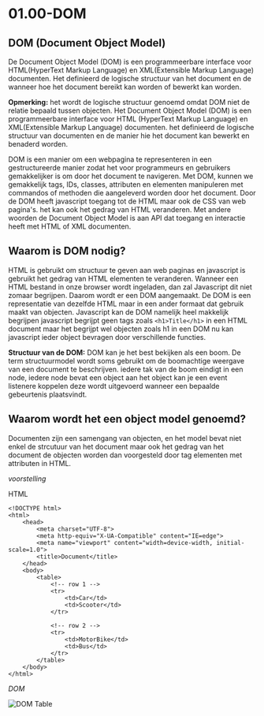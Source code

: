 <link rel="stylesheet" href="../../templates/main.css"></link>

# 01.00-DOM

## DOM (Document Object Model)
De Document Object Model (DOM) is een programmeerbare interface voor HTML(HyperText Markup Language) en XML(Extensible Markup Language) documenten.
Het definieerd de logische structuur van het document en de wanneer hoe het document bereikt kan worden of bewerkt kan worden.

**Opmerking:** het wordt de logische structuur genoemd omdat DOM niet de relatie bepaald tussen objecten. Het Document Object Model (DOM) is een programmeerbare interface voor HTML (HyperText Markup Language) en XML(Extensible Markup Language) documenten. het definieerd de logische structuur van documenten en de manier hie het document kan bewerkt en benaderd worden.


DOM is een manier om een webpagina te representeren in een gestructureerde manier zodat het voor programmeurs en gebruikers gemakkelijker is om door het document te navigeren. Met DOM, kunnen we gemakkelijk tags, IDs, classes, attributen en elementen manipuleren met commandos of methoden die aangeleverd worden door het document. Door de DOM heeft javascript toegang tot de HTML maar ook de CSS van web pagina's. het kan ook het gedrag van HTML veranderen. Met andere woorden de Document Object Model is aan API dat toegang en interactie heeft met HTML of XML documenten.


## Waarom is DOM nodig? 

HTML is gebruikt om structuur te geven aan web paginas en javascript is gebruikt het gedrag van HTML elementen te veranderen. Wanneer een HTML bestand in onze browser wordt ingeladen, dan zal Javascript dit niet zomaar begrijpen. Daarom wordt er een DOM aangemaakt. De DOM is een representatie van dezelfde HTML maar in een ander formaat dat gebruik maakt van objecten. Javascript kan de DOM namelijk heel makkelijk begrijpen javascript begrijpt geen tags zoals ```<h1>Title</h1>``` in een HTML document maar het begrijpt wel objecten zoals h1 in een DOM
nu kan javascript ieder object bevragen door verschillende functies.

**Structuur van de DOM:** DOM kan je het best bekijken als een boom. De term structuurmodel wordt soms gebruikt om de boomachtige weergave van een document te beschrijven. iedere tak van de boom eindigt in een node, iedere node bevat een object aan het object kan je een event listenere koppelen deze wordt uitgevoerd wanneer een bepaalde gebeurtenis plaatsvindt.

## Waarom wordt het een object model genoemd?

Documenten zijn een samengang van objecten, en het model bevat niet enkel de strcutuur van het document maar ook het gedrag van het document de objecten worden dan voorgesteld door tag elementen met attributen in HTML.

<div class="page-break"></div>


*voorstelling*

HTML
```
<!DOCTYPE html>
<html> 
    <head>
        <meta charset="UTF-8">
        <meta http-equiv="X-UA-Compatible" content="IE=edge">
        <meta name="viewport" content="width=device-width, initial-scale=1.0">
        <title>Document</title>
    </head>
    <body>
        <table>
            <!-- row 1 -->
            <tr>
                <td>Car</td>
                <td>Scooter</td>
            </tr>

            <!-- row 2 -->
            <tr>
                <td>MotorBike</td>
                <td>Bus</td>
            </tr>
        </table>
    </body> 
</html>
```
<div class="page-break"></div>

*DOM*

![DOM Table](src/DOM_table_example.png)